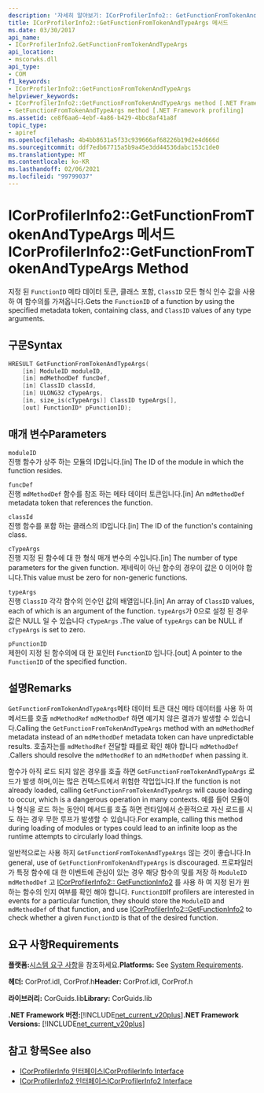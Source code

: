 ```yaml
---
description: '자세히 알아보기: ICorProfilerInfo2:: GetFunctionFromTokenAndTypeArgs 메서드'
title: ICorProfilerInfo2::GetFunctionFromTokenAndTypeArgs 메서드
ms.date: 03/30/2017
api_name:
- ICorProfilerInfo2.GetFunctionFromTokenAndTypeArgs
api_location:
- mscorwks.dll
api_type:
- COM
f1_keywords:
- ICorProfilerInfo2::GetFunctionFromTokenAndTypeArgs
helpviewer_keywords:
- ICorProfilerInfo2::GetFunctionFromTokenAndTypeArgs method [.NET Framework profiling]
- GetFunctionFromTokenAndTypeArgs method [.NET Framework profiling]
ms.assetid: ce8f6aa6-4ebf-4a86-b429-4bbc8af41a8f
topic_type:
- apiref
ms.openlocfilehash: 4b4bb8631a5f33c939666af68226b19d2e4d666d
ms.sourcegitcommit: ddf7edb67715a5b9a45e3dd44536dabc153c1de0
ms.translationtype: MT
ms.contentlocale: ko-KR
ms.lasthandoff: 02/06/2021
ms.locfileid: "99799037"
---
```

# <a name="icorprofilerinfo2getfunctionfromtokenandtypeargs-method"></a><span data-ttu-id="e6e4e-103">ICorProfilerInfo2::GetFunctionFromTokenAndTypeArgs 메서드</span><span class="sxs-lookup"><span data-stu-id="e6e4e-103">ICorProfilerInfo2::GetFunctionFromTokenAndTypeArgs Method</span></span>

<span data-ttu-id="e6e4e-104">지정 된 `FunctionID` 메타 데이터 토큰, 클래스 포함, `ClassID` 모든 형식 인수 값을 사용 하 여 함수의를 가져옵니다.</span><span class="sxs-lookup"><span data-stu-id="e6e4e-104">Gets the `FunctionID` of a function by using the specified metadata token, containing class, and `ClassID` values of any type arguments.</span></span>  
  
## <a name="syntax"></a><span data-ttu-id="e6e4e-105">구문</span><span class="sxs-lookup"><span data-stu-id="e6e4e-105">Syntax</span></span>  
  
```cpp  
HRESULT GetFunctionFromTokenAndTypeArgs(  
    [in] ModuleID moduleID,  
    [in] mdMethodDef funcDef,  
    [in] ClassID classId,  
    [in] ULONG32 cTypeArgs,  
    [in, size_is(cTypeArgs)] ClassID typeArgs[],  
    [out] FunctionID* pFunctionID);  
```  
  
## <a name="parameters"></a><span data-ttu-id="e6e4e-106">매개 변수</span><span class="sxs-lookup"><span data-stu-id="e6e4e-106">Parameters</span></span>  

 `moduleID`  
 <span data-ttu-id="e6e4e-107">진행 함수가 상주 하는 모듈의 ID입니다.</span><span class="sxs-lookup"><span data-stu-id="e6e4e-107">[in] The ID of the module in which the function resides.</span></span>  
  
 `funcDef`  
 <span data-ttu-id="e6e4e-108">진행 `mdMethodDef` 함수를 참조 하는 메타 데이터 토큰입니다.</span><span class="sxs-lookup"><span data-stu-id="e6e4e-108">[in] An `mdMethodDef` metadata token that references the function.</span></span>  
  
 `classId`  
 <span data-ttu-id="e6e4e-109">진행 함수를 포함 하는 클래스의 ID입니다.</span><span class="sxs-lookup"><span data-stu-id="e6e4e-109">[in] The ID of the function's containing class.</span></span>  
  
 `cTypeArgs`  
 <span data-ttu-id="e6e4e-110">진행 지정 된 함수에 대 한 형식 매개 변수의 수입니다.</span><span class="sxs-lookup"><span data-stu-id="e6e4e-110">[in] The number of type parameters for the given function.</span></span> <span data-ttu-id="e6e4e-111">제네릭이 아닌 함수의 경우이 값은 0 이어야 합니다.</span><span class="sxs-lookup"><span data-stu-id="e6e4e-111">This value must be zero for non-generic functions.</span></span>  
  
 `typeArgs`  
 <span data-ttu-id="e6e4e-112">진행 `ClassID` 각각 함수의 인수인 값의 배열입니다.</span><span class="sxs-lookup"><span data-stu-id="e6e4e-112">[in] An array of `ClassID` values, each of which is an argument of the function.</span></span> <span data-ttu-id="e6e4e-113">`typeArgs`가 0으로 설정 된 경우 값은 NULL 일 수 있습니다 `cTypeArgs` .</span><span class="sxs-lookup"><span data-stu-id="e6e4e-113">The value of `typeArgs` can be NULL if `cTypeArgs` is set to zero.</span></span>  
  
 `pFunctionID`  
 <span data-ttu-id="e6e4e-114">제한이 지정 된 함수의에 대 한 포인터 `FunctionID` 입니다.</span><span class="sxs-lookup"><span data-stu-id="e6e4e-114">[out] A pointer to the `FunctionID` of the specified function.</span></span>  
  
## <a name="remarks"></a><span data-ttu-id="e6e4e-115">설명</span><span class="sxs-lookup"><span data-stu-id="e6e4e-115">Remarks</span></span>  

 <span data-ttu-id="e6e4e-116">`GetFunctionFromTokenAndTypeArgs`메타 데이터 토큰 대신 메타 데이터를 사용 하 여 메서드를 호출 `mdMethodRef` `mdMethodDef` 하면 예기치 않은 결과가 발생할 수 있습니다.</span><span class="sxs-lookup"><span data-stu-id="e6e4e-116">Calling the `GetFunctionFromTokenAndTypeArgs` method with an `mdMethodRef` metadata instead of an `mdMethodDef` metadata token can have unpredictable results.</span></span> <span data-ttu-id="e6e4e-117">호출자는를 `mdMethodRef` 전달할 때를로 확인 해야 합니다 `mdMethodDef` .</span><span class="sxs-lookup"><span data-stu-id="e6e4e-117">Callers should resolve the `mdMethodRef` to an `mdMethodDef` when passing it.</span></span>  
  
 <span data-ttu-id="e6e4e-118">함수가 아직 로드 되지 않은 경우를 호출 하면 `GetFunctionFromTokenAndTypeArgs` 로드가 발생 하며,이는 많은 컨텍스트에서 위험한 작업입니다.</span><span class="sxs-lookup"><span data-stu-id="e6e4e-118">If the function is not already loaded, calling `GetFunctionFromTokenAndTypeArgs` will cause loading to occur, which is a dangerous operation in many contexts.</span></span> <span data-ttu-id="e6e4e-119">예를 들어 모듈이 나 형식을 로드 하는 동안이 메서드를 호출 하면 런타임에서 순환적으로 자신 로드를 시도 하는 경우 무한 루프가 발생할 수 있습니다.</span><span class="sxs-lookup"><span data-stu-id="e6e4e-119">For example, calling this method during loading of modules or types could lead to an infinite loop as the runtime attempts to circularly load things.</span></span>  
  
 <span data-ttu-id="e6e4e-120">일반적으로는 사용 하지 `GetFunctionFromTokenAndTypeArgs` 않는 것이 좋습니다.</span><span class="sxs-lookup"><span data-stu-id="e6e4e-120">In general, use of `GetFunctionFromTokenAndTypeArgs` is discouraged.</span></span> <span data-ttu-id="e6e4e-121">프로파일러가 특정 함수에 대 한 이벤트에 관심이 있는 경우 해당 함수의 및를 저장 하 `ModuleID` `mdMethodDef` 고 [ICorProfilerInfo2:: GetFunctionInfo2](icorprofilerinfo2-getfunctioninfo2-method.md) 를 사용 하 여 지정 된가 원하는 함수의 인지 여부를 확인 해야 합니다. `FunctionID`</span><span class="sxs-lookup"><span data-stu-id="e6e4e-121">If profilers are interested in events for a particular function, they should store the `ModuleID` and `mdMethodDef` of that function, and use [ICorProfilerInfo2::GetFunctionInfo2](icorprofilerinfo2-getfunctioninfo2-method.md) to check whether a given `FunctionID` is that of the desired function.</span></span>  
  
## <a name="requirements"></a><span data-ttu-id="e6e4e-122">요구 사항</span><span class="sxs-lookup"><span data-stu-id="e6e4e-122">Requirements</span></span>  

 <span data-ttu-id="e6e4e-123">**플랫폼:**[시스템 요구 사항](../../get-started/system-requirements.md)을 참조하세요.</span><span class="sxs-lookup"><span data-stu-id="e6e4e-123">**Platforms:** See [System Requirements](../../get-started/system-requirements.md).</span></span>  
  
 <span data-ttu-id="e6e4e-124">**헤더:** CorProf.idl, CorProf.h</span><span class="sxs-lookup"><span data-stu-id="e6e4e-124">**Header:** CorProf.idl, CorProf.h</span></span>  
  
 <span data-ttu-id="e6e4e-125">**라이브러리:** CorGuids.lib</span><span class="sxs-lookup"><span data-stu-id="e6e4e-125">**Library:** CorGuids.lib</span></span>  
  
 <span data-ttu-id="e6e4e-126">**.NET Framework 버전:**[!INCLUDE[net_current_v20plus](../../../../includes/net-current-v20plus-md.md)]</span><span class="sxs-lookup"><span data-stu-id="e6e4e-126">**.NET Framework Versions:** [!INCLUDE[net_current_v20plus](../../../../includes/net-current-v20plus-md.md)]</span></span>  
  
## <a name="see-also"></a><span data-ttu-id="e6e4e-127">참고 항목</span><span class="sxs-lookup"><span data-stu-id="e6e4e-127">See also</span></span>

- [<span data-ttu-id="e6e4e-128">ICorProfilerInfo 인터페이스</span><span class="sxs-lookup"><span data-stu-id="e6e4e-128">ICorProfilerInfo Interface</span></span>](icorprofilerinfo-interface.md)
- [<span data-ttu-id="e6e4e-129">ICorProfilerInfo2 인터페이스</span><span class="sxs-lookup"><span data-stu-id="e6e4e-129">ICorProfilerInfo2 Interface</span></span>](icorprofilerinfo2-interface.md)
